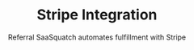---
title: Stripe Integration
logo: stripe-integration.png
isHighlighted: false
highlights: |
    Stripe is a fantastic payment platform built for developers. Referral SaaSquatch's Stripe integration uses Stripe Connect to automatically create new referral codes, track referred subscriptions and give people discounts.
subtitle: Referral SaaSquatch automates fulfillment with Stripe
slug: stripe
keyFeatures:
 - Creates unique referral Coupon codes for your customers and track when those codes are used automatically.
 - Provide recurring discounts on your customers' invoices
 - Detect cancelled subscriptions to automatically update referral rewards
 - Uses a native integration built by SaaSquatch directly on Stripe Connect
moreInfo:
 - "[Stripe Tech Installation Guide](/developer/stripe)"
integrationName: Stripe
category: landingPage
template: intergrationLander.html
---